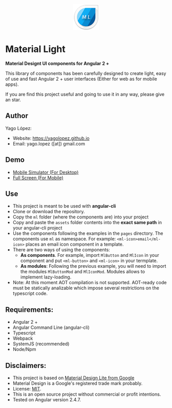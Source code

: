 <!-- todo: poner los incoveninets de otras alternativas como que son mas lentas, complicadas, etc. -->
<p align="center"><img src="src/assets/img/logo.png" style="margin: auto; width: 81px;"></p>

# Material Light

**Material Designt UI components for Angular 2 +**

This library of components has been carefully designed to create light, easy of use and fast Angular 2 + user interfaces
(Either for web as for mobile apps).

If you are find this project useful and going to use it in any way, please give an star.

## Author

Yago López:

- Website: <a href="https://yagolopez.github.io" target="_blank">https://yagolopez.github.io</a>
- Email: yago.lopez ([at]) gmail.com

## Demo

<!-- - <a href="http://yagolopez.github.io/material-light/iframe/iframe.html" target="_blank">Desktop PC</a> -->
- <a href="http://mobt.me/Xf27" target="_blank">Mobile Simulator (For Desktop)</a>
- <a href="https://yagolopez.github.io/material-light/dist/index.html" target="_blank">Full Screen (For Mobile)</a>

## Use

- This project is meant to be used with **angular-cli**
- Clone or download the repository.
- Copy the `ml` folder (where the components are) into your project
- Copy and paste the `assets` folder contents into the **exact same path** in your angular-cli project
- Use the components following the examples in the `pages` directory. The components use `ml` as namespace. For example: `<ml-icon>email</ml-icon>` places an email icon component in a template.
- There are two ways of using the components:
  - **As components**. For example, import `MlButton` and `MlIcon` in your component and put `<ml-button>` and `<ml-icon>` in your termplate.
  - **As modules**: Following the previous example, you will need to import the modules `MlButtonMod` and `MlIconMod`. Modules allows to implement lazy-loading.
- Note: At this moment AOT compilation is not supported.
AOT-ready code must be statically analizable which impose several restrictions on the typescript code.

## Requirements:

- Angular 2 +
- Angular Command Line (angular-cli)
- Typescript
- Webpack
- SystemJS (recommended)
- Node/Npm

## Disclaimers:

- This project is based on <a href="http://getmdl.io" target="_blank">Material Design Lite from Google</a>
- Material Design is a Google's registered trade mark probably.
- License: <a href="LICENSE.txt">MIT</a>.
- This is an open source project without commercial or profit intentions.
- Tested on Angular version 2.4.7.
